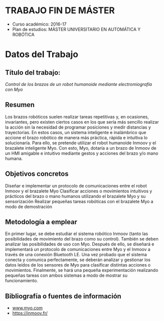 # TRABAJO FIN DE MÁSTER

- Curso académico: 2016-17
- Plan de estudios: MÁSTER UNIVERSITARIO EN AUTOMÁTICA Y ROBÓTICA

# Datos del Trabajo 

## Título del trabajo: 

*Control de los brazos de un robot humanoide mediante electromiografía con Myo*

## Resumen

Los brazos robóticos suelen realizar tareas repetitivas y, en ocasiones, invariantes, pero existen ciertos casos en los que sería más sencillo realizar la acción sin la necesidad de programar posiciones y medir distancias y trayectorias. En estos casos, un sistema inteligente e inalámbrico que accione el brazo robótico de manera más práctica, rápida e intuitiva lo solucionaría. Para ello, se pretende utilizar el robot humanoide Inmoov y el brazalete inteligente Myo. Con esto, Myo, dotaría a un brazo de Inmoov de un HMI amigable e intuitivo mediante gestos y acciones del brazo y/o mano humana.

## Objetivos concretos

Diseñar e implementar un protocolo de comunicaciones entre el robot Inmoov y el brazalete Myo
Clasificar acciones o movimientos intuitivos y prácticos del brazo o mano humanos utilizando el brazalete Myo y su sensorización
Realizar pequeñas tareas robóticas con el brazalete Myo a modo de demostración

## Metodología a emplear

En primer lugar, se debe estudiar el sistema robótico Inmoov (tanto las posibilidades de movimiento del brazo como su control). También se deben analizar las posibilidades de uso con Myo. Después de ello, se diseñará e implementará un protocolo de comunicaciones entre Myo y el Inmoov a través de una conexión Bluetooth LE. Una vez probado que el sistema conecta y comunica perfectamente, se deberán analizar y gestionar los datos leídos de los sensores de Myo para clasificar distintas acciones o movimientos. Finalmente, se hará una pequeña experimentación realizando pequeñas tareas con ambos sistemas a modo de mostrar su funcionamiento.

## Bibliografía o fuentes de información

- www.myo.com
- https://inmoov.fr/
